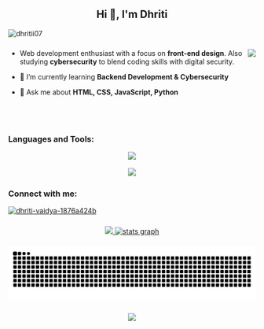 <h2 align="center">Hi 👋, I'm Dhriti</h2>
<!-- <h3 align="center">Web development enthusiast with a focus on front-end design. 
Also studying cybersecurity to blend coding skills with digital security.</h3> -->
<p align="left"> <img src="https://komarev.com/ghpvc/?username=dhritii07&label=Profile%20views&color=0e75b6&style=flat" alt="dhritii07" /> </p>

###

<img align="right" height="150" src="https://media1.tenor.com/m/58XMqPfsnoEAAAAC/magic-computer.gif"  />

###

- Web development enthusiast with a focus on **front-end design**.
  Also studying **cybersecurity** to blend coding skills with digital security.

- 🌱 I’m currently learning **Backend Development & Cybersecurity**

- 💬 Ask me about **HTML, CSS, JavaScript, Python**

<br clear="both">  
<h3 align="left">Languages and Tools:</h3>
<p align="center">
  <a href="https://skillicons.dev">
    <img src="https://skillicons.dev/icons?i=anaconda,bootstrap,c,css,figma,flask,github,html,js,linux,mysql,nodejs,py,react,tailwind,vite,vscode&perline=14" />
  </a>
</p>

<p align="center">
<img width="800" src="https://github-readme-activity-graph.vercel.app/graph?username=Dhritii07" />
<br>
<p>

###

<div align="left">
    <h3 align="left">Connect with me:</h3>
  <a href="https://linkedin.com/in/dhriti-vaidya-1876a424b" target="blank"><img src="https://img.shields.io/static/v1?message=LinkedIn&logo=linkedin&label=&color=0077B5&logoColor=white&labelColor=&style=for-the-badge" height="35" alt="dhriti-vaidya-1876a424b"  />
  </a>
</div>


###

<p align="center">
  <a href="https://github-readme-stats-sigma-five.vercel.app/api?username=Dhritii07&show_icons=true&theme=tokyonight&bg_color=0d1117&title_color=ff79c6&text_color=f8f8f2&icon_color=ff79c6">
  <img width="400" src="https://github-readme-stats-sigma-five.vercel.app/api?username=Dhritii07&show_icons=true&theme=tokyonight&bg_color=0d1117&title_color=ff79c6&text_color=f8f8f2&icon_color=ff79c6" />
</a>
  </a>
<a href = '#'>
  <img src="https://github-readme-stats.vercel.app/api?username=Dhritii07&hide_title=false&hide_rank=false&show_icons=true&theme=tokyonight&bg_color=0d1117&title_color=ff79c6&text_color=f8f8f2&icon_color=ff79c6&include_all_commits=true&count_private=true&disable_animations=false&locale=en&hide_border=true" width="390" alt="stats graph"  />
</a>


  </a>
</p>
</a>

###

<!--
[![Dhriti's GitHub Stats](https://github-readme-stats.vercel.app/api?username=Dhritii07&show_icons=true&theme=dark)](https://github.com/Dhritii07)

 [![GitHub Streak](https://github-readme-streak-stats.herokuapp.com/?user=Dhritii07&theme=dark)](https://github.com/Dhritii07) 

<p><img align="center" src="https://github-readme-streak-stats.herokuapp.com/?user=Dhritii07&" alt="Dhritii07" /></p> -->

  
###

<center><img align = "center" src="https://raw.githubusercontent.com/Dhritii07/Dhritii07/output/snake.svg" alt="Snake animation" /></center>

###

<div align = 'center'>
<a href="https://github-readme-stats-sigma-five.vercel.app/api/top-langs/?username=Dhritii07&theme=dracula&layout=compact&bg_color=0d1117&title_color=ff79c6&text_color=ffffff&icon_color=ff79c6">
    <img width="400" align='center' src="https://github-readme-stats-sigma-five.vercel.app/api/top-langs/?username=Dhritii07&theme=dracula&layout=compact&bg_color=0d1117&title_color=ff79c6&text_color=ffffff&icon_color=ff79c6" /> 
</a>
</div>



###

